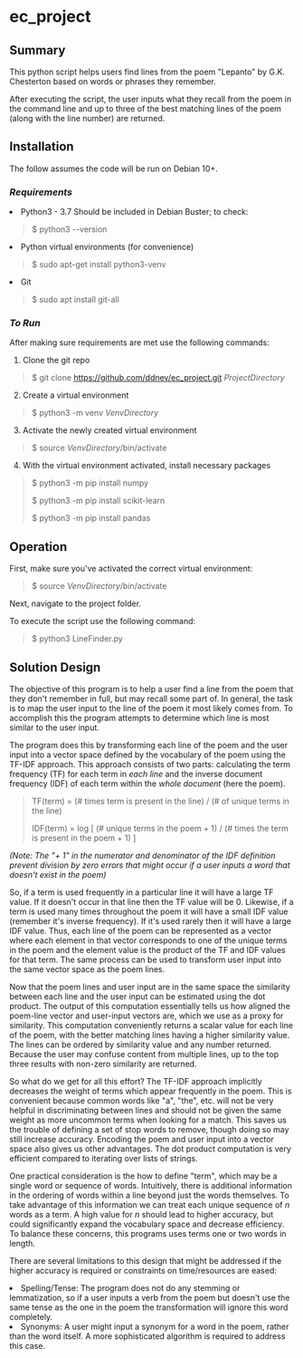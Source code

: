# ec_project

## Summary
This python script helps users find lines from the poem "Lepanto" by G.K. Chesterton based on words or phrases they remember.

After executing the script, the user inputs what they recall from the poem in the command line and up to three of the best matching lines of the poem (along with the line number) are returned.

## Installation
The follow assumes the code will be run on Debian 10+. 

### _Requirements_
<li>Python3 - 3.7 Should be included in Debian Buster; to check:</li>

> $ python3 --version

<li> Python virtual environments (for convenience)

> $ sudo apt-get install python3-venv 

<li>Git</li>

>$ sudo apt install git-all

### _To Run_
 
After making sure requirements are met use the following commands: 

1) Clone the git repo
>$ git clone https://github.com/ddnev/ec_project.git _ProjectDirectory_

2) Create a virtual environment 
>$ python3 -m venv _VenvDirectory_

3) Activate the newly created virtual environment
>$ source _VenvDirectory_/bin/activate

4) With the virtual environment activated, install necessary packages
>$ python3 -m pip install numpy
>
>$ python3 -m pip install scikit-learn
>
>$ python3 -m pip install pandas

## Operation
First, make sure you've activated the correct virtual environment:
>$ source _VenvDirectory_/bin/activate

Next, navigate to the project folder. 

To execute the script use the following command:
>$ python3 LineFinder.py


## Solution Design
The objective of this program is to help a user find a line from the poem that they don't remember in full, but may recall some part of. 
In general, the task is to map the user input to the line of the poem it most likely comes from.
To accomplish this the program attempts to determine which line is most similar to the user input.

The program does this by transforming each line of the poem and the user input into a vector space defined by the vocabulary of the poem using the TF-IDF approach.
This approach consists of two parts: calculating the term frequency (TF) for each term in _each line_ and the inverse document frequency (IDF) of each term within the _whole document_ (here the poem).
> TF(term) = (# times term is present in the line) / (# of unique terms in the line)
> 
> IDF(term) = log [ (# unique terms in the poem + 1) / (# times the term is present in the poem + 1) ] 

_(Note: The "+ 1" in the numerator and denominator of the IDF definition prevent division by zero errors that might occur if a user inputs a word that doesn't exist in the poem)_

So, if a term is used frequently in a particular line it will have a large TF value. 
If it doesn't occur in that line then the TF value will be 0.
Likewise, if a term is used many times throughout the poem it will have a small IDF value (remember it's inverse frequency). If it's used rarely then it will have a large IDF value.
Thus, each line of the poem can be represented as a vector where each element in that vector corresponds to one of the unique terms in the poem and the element value is the product of the TF and IDF values for that term.
The same process can be used to transform user input into the same vector space as the poem lines.

Now that the poem lines and user input are in the same space the similarity between each line and the user input can be estimated using the dot product. 
The output of this computation essentially tells us how aligned the poem-line vector and user-input vectors are, which we use as a proxy for similarity.
This computation conveniently returns a scalar value for each line of the poem, with the better matching lines having a higher similarity value.
The lines can be ordered by similarity value and any number returned.
Because the user may confuse content from multiple lines, up to the top three results with non-zero similarity are returned. 

So what do we get for all this effort? The TF-IDF approach implicitly decreases the weight of terms which appear frequently in the poem.
This is convenient because common words like "a", "the", etc. will not be very helpful in discriminating between lines and should not be given the same weight as more uncommon terms when looking for a match.
This saves us the trouble of defining a set of stop words to remove, though doing so may still increase accuracy.
Encoding the poem and user input into a vector space also gives us other advantages. The dot product computation is very efficient compared to iterating over lists of strings.

One practical consideration is the how to define "term", which may be a single word or sequence of words. 
Intuitively, there is additional information in the ordering of words within a line beyond just the words themselves.
To take advantage of this information we can treat each unique sequence of _n_ words as a term.
A high value for _n_ should lead to higher accuracy, but could significantly expand the vocabulary space and decrease efficiency. 
To balance these concerns, this programs uses terms one or two words in length.

There are several limitations to this design that might be addressed if the higher accuracy is required or constraints on time/resources are eased:
<li>Spelling/Tense: The program does not do any stemming or lemmatization, so if a user inputs a verb from the poem but doesn't use the same tense as the one in the poem the transformation will ignore this word completely.</li>
<li>Synonyms: A user might input a synonym for a word in the poem, rather than the word itself. A more sophisticated algorithm is required to address this case.</li>


